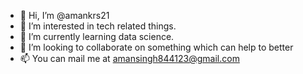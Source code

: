 - 👋 Hi, I’m @amankrs21
- 👀 I’m interested in tech related things.
- 🌱 I’m currently learning data science.
- 💞️ I’m looking to collaborate on something which can help to better 
- 📫 You can mail me at amansingh844123@gmail.com

<!---
amankrs21/amankrs21 is a ✨ special ✨ repository because its `README.md` (this file) appears on your GitHub profile.
You can click the Preview link to take a look at your changes.
--->
